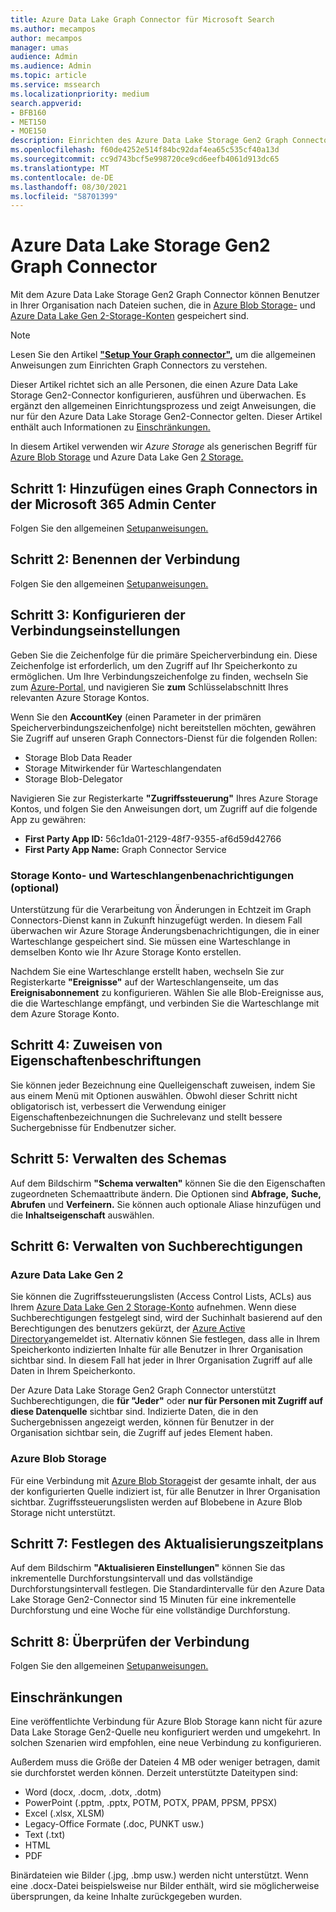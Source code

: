 ```yaml
---
title: Azure Data Lake Graph Connector für Microsoft Search
ms.author: mecampos
author: mecampos
manager: umas
audience: Admin
ms.audience: Admin
ms.topic: article
ms.service: mssearch
ms.localizationpriority: medium
search.appverid:
- BFB160
- MET150
- MOE150
description: Einrichten des Azure Data Lake Storage Gen2 Graph Connectors für Microsoft Search
ms.openlocfilehash: f60de4252e514f84bc92daf4ea65c535cf40a13d
ms.sourcegitcommit: cc9d743bcf5e998720ce9cd6eefb4061d913dc65
ms.translationtype: MT
ms.contentlocale: de-DE
ms.lasthandoff: 08/30/2021
ms.locfileid: "58701399"
---
```

<!---Previous ms.author: monaray --->

# <a name="azure-data-lake-storage-gen2-graph-connector"></a>Azure Data Lake Storage Gen2 Graph Connector

Mit dem Azure Data Lake Storage Gen2 Graph Connector können Benutzer in Ihrer Organisation nach Dateien suchen, die in [Azure Blob Storage-](/azure/storage/blobs/storage-blobs-introduction) und [Azure Data Lake Gen 2-Storage-Konten](/azure/storage/blobs/data-lake-storage-introduction) gespeichert sind.

> [!NOTE]
> Lesen Sie den Artikel [**"Setup Your Graph connector",**](configure-connector.md) um die allgemeinen Anweisungen zum Einrichten Graph Connectors zu verstehen.

Dieser Artikel richtet sich an alle Personen, die einen Azure Data Lake Storage Gen2-Connector konfigurieren, ausführen und überwachen. Es ergänzt den allgemeinen Einrichtungsprozess und zeigt Anweisungen, die nur für den Azure Data Lake Storage Gen2-Connector gelten. Dieser Artikel enthält auch Informationen zu [Einschränkungen.](#limitations)

In diesem Artikel verwenden wir *Azure Storage* als generischen Begriff für [Azure Blob Storage](/azure/storage/blobs/storage-blobs-introduction) und Azure Data Lake Gen [2 Storage.](/azure/storage/blobs/data-lake-storage-introduction)

## <a name="step-1-add-a-graph-connector-in-the-microsoft-365-admin-center"></a>Schritt 1: Hinzufügen eines Graph Connectors in der Microsoft 365 Admin Center

Folgen Sie den allgemeinen [Setupanweisungen.](./configure-connector.md)
<!---If the above phrase does not apply, delete it and insert specific details for your data source that are different from general setup instructions.-->

## <a name="step-2-name-the-connection"></a>Schritt 2: Benennen der Verbindung

Folgen Sie den allgemeinen [Setupanweisungen.](./configure-connector.md)
<!---If the above phrase does not apply, delete it and insert specific details for your data source that are different from general setup instructions.-->

## <a name="step-3-configure-the-connection-settings"></a>Schritt 3: Konfigurieren der Verbindungseinstellungen

Geben Sie die Zeichenfolge für die primäre Speicherverbindung ein. Diese Zeichenfolge ist erforderlich, um den Zugriff auf Ihr Speicherkonto zu ermöglichen. Um Ihre Verbindungszeichenfolge zu finden, wechseln Sie zum [Azure-Portal,](https://ms.portal.azure.com/#home) und navigieren Sie **zum** Schlüsselabschnitt Ihres relevanten Azure Storage Kontos.

Wenn Sie den **AccountKey** (einen Parameter in der primären Speicherverbindungszeichenfolge) nicht bereitstellen möchten, gewähren Sie Zugriff auf unseren Graph Connectors-Dienst für die folgenden Rollen:

* Storage Blob Data Reader
* Storage Mitwirkender für Warteschlangendaten
* Storage Blob-Delegator

Navigieren Sie zur Registerkarte **"Zugriffssteuerung"** Ihres Azure Storage Kontos, und folgen Sie den Anweisungen dort, um Zugriff auf die folgende App zu gewähren:

* **First Party App ID:** 56c1da01-2129-48f7-9355-af6d59d42766
* **First Party App Name:** Graph Connector Service

### <a name="storage-account-and-queue-notifications-optional"></a>Storage Konto- und Warteschlangenbenachrichtigungen (optional)

Unterstützung für die Verarbeitung von Änderungen in Echtzeit im Graph Connectors-Dienst kann in Zukunft hinzugefügt werden. In diesem Fall überwachen wir Azure Storage Änderungsbenachrichtigungen, die in einer Warteschlange gespeichert sind. Sie müssen eine Warteschlange in demselben Konto wie Ihr Azure Storage Konto erstellen.

Nachdem Sie eine Warteschlange erstellt haben, wechseln Sie zur Registerkarte **"Ereignisse"** auf der Warteschlangenseite, um das **Ereignisabonnement** zu konfigurieren. Wählen Sie alle Blob-Ereignisse aus, die die Warteschlange empfängt, und verbinden Sie die Warteschlange mit dem Azure Storage Konto.

## <a name="step-4-assign-property-labels"></a>Schritt 4: Zuweisen von Eigenschaftenbeschriftungen

Sie können jeder Bezeichnung eine Quelleigenschaft zuweisen, indem Sie aus einem Menü mit Optionen auswählen. Obwohl dieser Schritt nicht obligatorisch ist, verbessert die Verwendung einiger Eigenschaftenbezeichnungen die Suchrelevanz und stellt bessere Suchergebnisse für Endbenutzer sicher.

## <a name="step-5-manage-schema"></a>Schritt 5: Verwalten des Schemas

Auf dem Bildschirm **"Schema verwalten"** können Sie die den Eigenschaften zugeordneten Schemaattribute ändern. Die Optionen sind **Abfrage,** **Suche,** **Abrufen** und **Verfeinern.** Sie können auch optionale Aliase hinzufügen und die **Inhaltseigenschaft** auswählen.

## <a name="step-6-manage-search-permissions"></a>Schritt 6: Verwalten von Suchberechtigungen

### <a name="azure-data-lake-gen-2"></a>Azure Data Lake Gen 2

Sie können die Zugriffssteuerungslisten (Access Control Lists, ACLs) aus Ihrem [Azure Data Lake Gen 2 Storage-Konto](/azure/storage/blobs/data-lake-storage-introduction) aufnehmen. Wenn diese Suchberechtigungen festgelegt sind, wird der Suchinhalt basierend auf den Berechtigungen des benutzers gekürzt, der [Azure Active Directory](/azure/active-directory/)angemeldet ist. Alternativ können Sie festlegen, dass alle in Ihrem Speicherkonto indizierten Inhalte für alle Benutzer in Ihrer Organisation sichtbar sind. In diesem Fall hat jeder in Ihrer Organisation Zugriff auf alle Daten in Ihrem Speicherkonto.

Der Azure Data Lake Storage Gen2 Graph Connector unterstützt Suchberechtigungen, die **für "Jeder"** oder **nur für Personen mit Zugriff auf diese Datenquelle** sichtbar sind. Indizierte Daten, die in den Suchergebnissen angezeigt werden, können für Benutzer in der Organisation sichtbar sein, die Zugriff auf jedes Element haben.

### <a name="azure-blob-storage"></a>Azure Blob Storage

Für eine Verbindung mit [Azure Blob Storage](/azure/storage/blobs/storage-blobs-introduction)ist der gesamte inhalt, der aus der konfigurierten Quelle indiziert ist, für alle Benutzer in Ihrer Organisation sichtbar. Zugriffssteuerungslisten werden auf Blobebene in Azure Blob Storage nicht unterstützt.

## <a name="step-7-set-the-refresh-schedule"></a>Schritt 7: Festlegen des Aktualisierungszeitplans

Auf dem Bildschirm **"Aktualisieren Einstellungen"** können Sie das inkrementelle Durchforstungsintervall und das vollständige Durchforstungsintervall festlegen. Die Standardintervalle für den Azure Data Lake Storage Gen2-Connector sind 15 Minuten für eine inkrementelle Durchforstung und eine Woche für eine vollständige Durchforstung.

## <a name="step-8-review-connection"></a>Schritt 8: Überprüfen der Verbindung

Folgen Sie den allgemeinen [Setupanweisungen.](./configure-connector.md)
<!---If the above phrase does not apply, delete it and insert specific details for your data source that are different from general setup instructions.-->

<!---## Troubleshooting-->
<!---Insert troubleshooting recommendations for this data source-->

## <a name="limitations"></a>Einschränkungen

Eine veröffentlichte Verbindung für Azure Blob Storage kann nicht für azure Data Lake Storage Gen2-Quelle neu konfiguriert werden und umgekehrt. In solchen Szenarien wird empfohlen, eine neue Verbindung zu konfigurieren.

Außerdem muss die Größe der Dateien 4 MB oder weniger betragen, damit sie durchforstet werden können. Derzeit unterstützte Dateitypen sind:

* Word (docx, .docm, .dotx, .dotm)
* PowerPoint (.pptm, .pptx, POTM, POTX, PPAM, PPSM, PPSX)
* Excel (.xlsx, XLSM)
* Legacy-Office Formate (.doc, PUNKT usw.)
* Text (.txt)
* HTML
* PDF

Binärdateien wie Bilder (.jpg, .bmp usw.) werden nicht unterstützt. Wenn eine .docx-Datei beispielsweise nur Bilder enthält, wird sie möglicherweise übersprungen, da keine Inhalte zurückgegeben wurden.